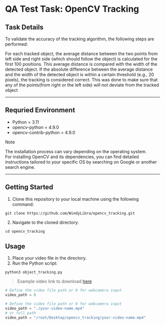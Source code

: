 
# QA Test Task: OpenCV Tracking


## Task Details
To validate the accuracy of the tracking algorithm, the following steps are performed:

For each tracked object, the average distance between the two points from left side and right side (which should follow the object) is calculated for the first 100 positions.
This average distance is compared with the width of the detected object.
If the absolute difference between the average distance and the width of the detected object is within a certain threshold (e.g., 20 pixels), the tracking is considered correct. This was done to make sure that any of the points(from right or the left side) will not deviate from the tracked object

---
## Requried Environment
- Python = 3.11
- opencv-python = 4.9.0
- opencv-contrib-python = 4.9.0
> [!NOTE]
> The installation process can vary depending on the operating system.\
> For installing OpenCV and its dependencies, you can find detailed instructions tailored to your specific OS by searching on Google or another search engine. 
---
## Getting Started
1. Clone this repository to your local machine using the following command:
```shell
git clone https://github.com/WindyLibra/opencv_tracking.git
```
2. Navigate to the cloned directory:
```shell
cd opencv_tracking
```

## Usage
1. Place your video file in the directory.
2. Run the Python script:
```shell
python3 object_tracking.py
```


> Example video link to download [here](https://www.pexels.com/video/black-and-white-video-of-people-853889/)

```python
# Define the video file path or 0 for webcamera input
video_path = 0
```
```python
# Define the video file path or 0 for webcamera input
video_path = "./your-video-name.mp4"
# or full path
video_path = "/root/Desktop/opencv_tracking/your-video-name.mp4"
```

